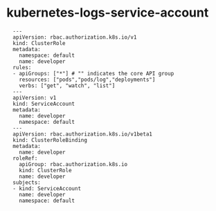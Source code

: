 # kubernetes-logs-service-account
      ---
      apiVersion: rbac.authorization.k8s.io/v1
      kind: ClusterRole
      metadata:
        namespace: default
        name: developer
      rules:
      - apiGroups: ["*"] # "" indicates the core API group
        resources: ["pods","pods/log","deployments"]
        verbs: ["get", "watch", "list"]
      ---
      apiVersion: v1
      kind: ServiceAccount
      metadata:
        name: developer
        namespace: default
      ---
      apiVersion: rbac.authorization.k8s.io/v1beta1
      kind: ClusterRoleBinding
      metadata:
        name: developer
      roleRef:
        apiGroup: rbac.authorization.k8s.io
        kind: ClusterRole
        name: developer
      subjects:
      - kind: ServiceAccount
        name: developer
        namespace: default
